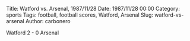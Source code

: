 Title: Watford vs. Arsenal, 1987/11/28
Date: 1987/11/28 00:00
Category: sports
Tags: football, football scores, Watford, Arsenal
Slug: watford-vs-arsenal
Author: carbonero


Watford 2 - 0 Arsenal
